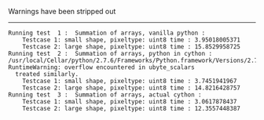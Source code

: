 Warnings have been stripped out

* * *

    Running test  1 :  Summation of arrays, vanilla python :
        Testcase 1: small shape, pixeltype: uint8 time : 3.95018005371
        Testcase 2: large shape, pixeltype: uint8 time : 15.8529958725
    Running test  2 :  Summation of arrays, python in cython :
    /usr/local/Cellar/python/2.7.6/Frameworks/Python.framework/Versions/2.7/lib/python2.7/timeit.py:28: RuntimeWarning: overflow encountered in ubyte_scalars
      treated similarly.
        Testcase 1: small shape, pixeltype: uint8 time : 3.7451941967
        Testcase 2: large shape, pixeltype: uint8 time : 14.8216428757
    Running test  3 :  Summation of arrays, actual cython :
        Testcase 1: small shape, pixeltype: uint8 time : 3.0617878437
        Testcase 2: large shape, pixeltype: uint8 time : 12.3557448387
